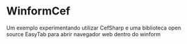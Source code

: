 # WinformCef
Um exemplo experimentando utilizar CefSharp e uma biblioteca open source EasyTab para abrir navegador web dentro do winform
